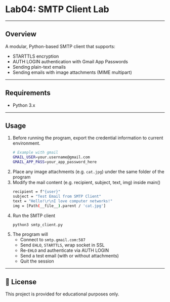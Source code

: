 # Lab04: SMTP Client Lab
---
## Overview
A modular, Python-based SMTP client that supports:
- STARTTLS encryption
- AUTH LOGIN authentication with Gmail App Passwords
- Sending plain-text emails
- Sending emails with image attachments (MIME multipart)

---

## Requirements

- Python 3.x  

---

## Usage
1. Before running the program, export the credential information to current environment.
    ```bash
    # Example with gmail
    GMAIL_USER=your.username@gmail.com
    GMAIL_APP_PASS=your_app_password_here
    ```
2. Place any image attachments (e.g. `cat.jpg`) under the same folder of the program
3. Modify the mail content (e.g. recipient, subject, text, img) inside main()
    ```bash
    recipient = f"{user}"
    subject = "Test Email from SMTP Client"
    text = "Hello!\r\nI love computer networks!"
    img = [Path(__file__).parent / 'cat.jpg']
    ```
3. Run the SMTP client
    ```bash
    python3 smtp_client.py
    ```
4. The program will
    - Connect to `smtp.gmail.com:587`
    - Send `EHLO`, `STARTTLS`, wrap socket in SSL
    - Re-`EHLO` and authenticate via AUTH LOGIN
    - Send a test email (with or without attachments)
    - Quit the session

---

## 📄 License

This project is provided for educational purposes only.
